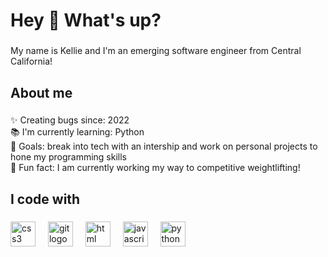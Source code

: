 <h1 align="left">Hey 👋 What's up?</h1>

###

<p align="left">My name is Kellie and I'm an emerging software engineer from Central California!</p>

###

<h2 align="left">About me</h2>

###

<p align="left">✨ Creating bugs since: 2022<br>📚 I'm currently learning: Python<br>🎯 Goals: break into tech with an intership and work on personal projects to hone my programming skills<br>🎲 Fun fact: I am currently working my way to competitive weightlifting!</p>

###

<h2 align="left">I code with</h2>

###

<div align="left">
  <img src="https://cdn.jsdelivr.net/npm/devicons@1.8.0/!SVG/css3.svg" height="40"  alt="css3 logo" />
  <img width="12" />
  <img src="https://cdn.jsdelivr.net/npm/devicons@1.8.0/!SVG/git.svg" height="40" alt="git logo" />
  <img width="12" />
  <img src="https://cdn.jsdelivr.net/npm/devicons@1.8.0/!SVG/html5.svg" height="40" alt="html logo" />
  <img width="12" />
  <img src="https://cdn.jsdelivr.net/npm/devicons@1.8.0/!SVG/javascript_1.svg" height="40" alt="javascript logo" />
  <img width="12" />
  <img src="https://cdn.jsdelivr.net/npm/devicons@1.8.0/!SVG/python.svg" height="40" alt="python logo" />
</div>

###
